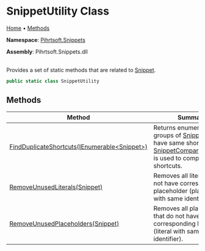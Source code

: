 # SnippetUtility Class

[Home](../../../README.md) &#x2022; [Methods](#methods)

**Namespace**: [Pihrtsoft.Snippets](../README.md)

**Assembly**: Pihrtsoft\.Snippets\.dll

\
Provides a set of static methods that are related to [Snippet](../Snippet/README.md)\.

```csharp
public static class SnippetUtility
```

## Methods

| Method | Summary |
| ------ | ------- |
| [FindDuplicateShortcuts(IEnumerable\<Snippet>)](FindDuplicateShortcuts/README.md) | Returns enumerable groups of [Snippet](../Snippet/README.md)s that have same shortcut\. [SnippetComparer.Shortcut](../Comparers/SnippetComparer/Shortcut/README.md) is used to compare shortcuts\. |
| [RemoveUnusedLiterals(Snippet)](RemoveUnusedLiterals/README.md) | Removes all literals that do not have corresponding placeholder \(placeholder with same identifier\)\. |
| [RemoveUnusedPlaceholders(Snippet)](RemoveUnusedPlaceholders/README.md) | Removes all placeholders that do not have corresponding literal \(literal with same identifier\)\. |

